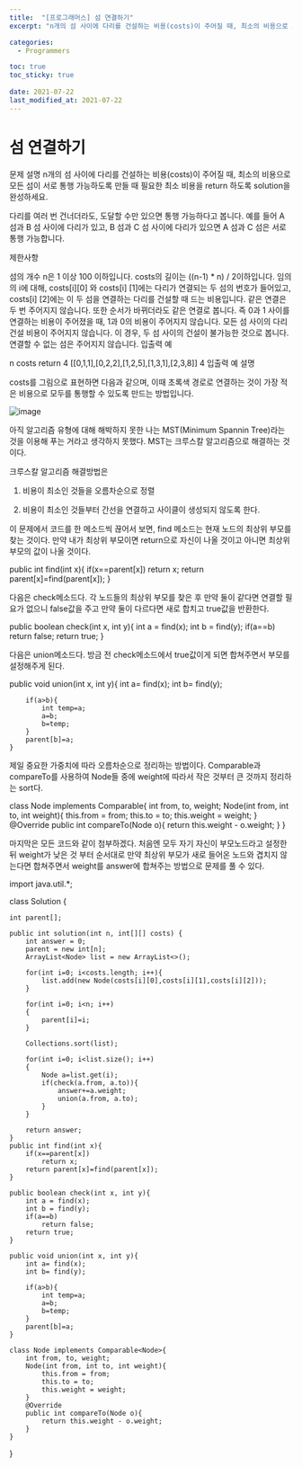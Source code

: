 ```yaml
---
title:  "[프로그래머스] 섬 연결하기"
excerpt: "n개의 섬 사이에 다리를 건설하는 비용(costs)이 주어질 때, 최소의 비용으로 모든 섬이 서로 통행 가능하도록 만들 때 필요한 최소 비용을 return 하도록 solution을 완성하세요."

categories:
  - Programmers

toc: true
toc_sticky: true
 
date: 2021-07-22
last_modified_at: 2021-07-22
---
```


# 섬 연결하기

문제 설명
n개의 섬 사이에 다리를 건설하는 비용(costs)이 주어질 때, 최소의 비용으로 모든 섬이 서로 통행 가능하도록 만들 때 필요한 최소 비용을 return 하도록 solution을 완성하세요.

다리를 여러 번 건너더라도, 도달할 수만 있으면 통행 가능하다고 봅니다. 예를 들어 A 섬과 B 섬 사이에 다리가 있고, B 섬과 C 섬 사이에 다리가 있으면 A 섬과 C 섬은 서로 통행 가능합니다.

제한사항

섬의 개수 n은 1 이상 100 이하입니다.
costs의 길이는 ((n-1) * n) / 2이하입니다.
임의의 i에 대해, costs[i][0] 와 costs[i] [1]에는 다리가 연결되는 두 섬의 번호가 들어있고, costs[i] [2]에는 이 두 섬을 연결하는 다리를 건설할 때 드는 비용입니다.
같은 연결은 두 번 주어지지 않습니다. 또한 순서가 바뀌더라도 같은 연결로 봅니다. 즉 0과 1 사이를 연결하는 비용이 주어졌을 때, 1과 0의 비용이 주어지지 않습니다.
모든 섬 사이의 다리 건설 비용이 주어지지 않습니다. 이 경우, 두 섬 사이의 건설이 불가능한 것으로 봅니다.
연결할 수 없는 섬은 주어지지 않습니다.
입출력 예

n	costs	return
4	[[0,1,1],[0,2,2],[1,2,5],[1,3,1],[2,3,8]]	4
입출력 예 설명

costs를 그림으로 표현하면 다음과 같으며, 이때 초록색 경로로 연결하는 것이 가장 적은 비용으로 모두를 통행할 수 있도록 만드는 방법입니다.

![image](https://user-images.githubusercontent.com/64392631/126606038-be03c224-fcf5-4edf-bb2a-daa1d4f68f83.png)

아직 알고리즘 유형에 대해 해박하지 못한 나는 MST(Minimum Spannin Tree)라는 것을 이용해 푸는 거라고 생각하지 못했다. MST는 크루스칼 알고리즘으로 해결하는 것이다.

크루스칼 알고리즘 해결방법은

1. 비용이 최소인 것들을 오름차순으로 정렬

2. 비용이 최소인 것들부터 간선을 연결하고 사이클이 생성되지 않도록 한다.
   
이 문제에서 코드를 한 메소드씩 끊어서 보면,
find 메소드는 현재 노드의 최상위 부모를 찾는 것이다. 만약 내가 최상위 부모이면 return으로 자신이 나올 것이고 아니면 최상위 부모의 값이 나올 것이다.

public int find(int x){
        if(x==parent[x])
            return x;
        return parent[x]=find(parent[x]);
    }

다음은 check메소드다. 각 노드들의 최상위 부모를 찾은 후 만약 둘이 같다면 연결할 필요가 없으니 false값을 주고 만약 둘이 다르다면 새로 합치고 true값을 반환한다.

public boolean check(int x, int y){
        int a = find(x);
        int b = find(y);
        if(a==b)
            return false;
        return true;
    }

다음은 union메소드다. 방금 전 check메소드에서 true값이게 되면 합쳐주면서 부모를 설정해주게 된다.

public void union(int x, int y){
        int a= find(x);
        int b= find(y);
        
        if(a>b){
            int temp=a;
            a=b;
            b=temp;
        }
        parent[b]=a;
    }

제일 중요한 가중치에 따라 오름차순으로 정리하는 방법이다. Comparable과 compareTo를 사용하여 Node들 중에 weight에 따라서 작은 것부터 큰 것까지 정리하는 sort다.

class Node implements Comparable<Node>{
        int from, to, weight;
        Node(int from, int to, int weight){
            this.from = from;
            this.to = to;
            this.weight = weight;
        }
        @Override
        public int compareTo(Node o){
            return this.weight - o.weight;
        }
    }

마지막은 모든 코드와 같이 첨부하겠다. 처음엔 모두 자기 자신이 부모노드라고 설정한 뒤 weight가 낮은 것 부터 순서대로 만약 최상위 부모가 새로 들어온 노드와 겹치지 않는다면 합쳐주면서 weight를 answer에 합쳐주는 방법으로 문제를 풀 수 있다.


import java.util.*;

class Solution {

    int parent[];

    public int solution(int n, int[][] costs) {
        int answer = 0;
        parent = new int[n];
        ArrayList<Node> list = new ArrayList<>();
        
        for(int i=0; i<costs.length; i++){
            list.add(new Node(costs[i][0],costs[i][1],costs[i][2]));
        }
        
        for(int i=0; i<n; i++)
        {
            parent[i]=i;
        }
        
        Collections.sort(list);
        
        for(int i=0; i<list.size(); i++)
        {
            Node a=list.get(i);
            if(check(a.from, a.to)){
                answer+=a.weight;
                union(a.from, a.to);
            }
        }
        
        return answer;
    }
    public int find(int x){
        if(x==parent[x])
            return x;
        return parent[x]=find(parent[x]);
    }
    
    public boolean check(int x, int y){
        int a = find(x);
        int b = find(y);
        if(a==b)
            return false;
        return true;
    }
    
    public void union(int x, int y){
        int a= find(x);
        int b= find(y);
        
        if(a>b){
            int temp=a;
            a=b;
            b=temp;
        }
        parent[b]=a;
    }
    
    class Node implements Comparable<Node>{
        int from, to, weight;
        Node(int from, int to, int weight){
            this.from = from;
            this.to = to;
            this.weight = weight;
        }
        @Override
        public int compareTo(Node o){
            return this.weight - o.weight;
        }
    }
}